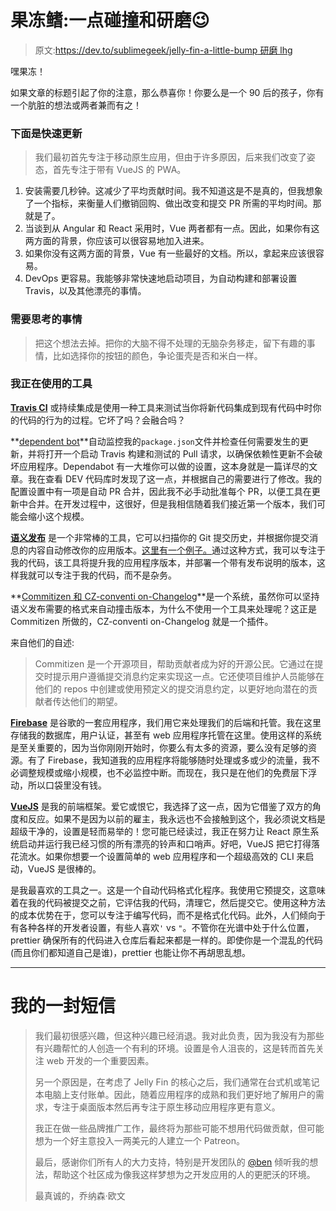 # 果冻鳍:一点碰撞和研磨😉

> 原文:[https://dev.to/sublimegeek/jelly-fin-a-little-bump 研磨 lhg](https://dev.to/sublimegeek/jelly-fin-a-little-bump--grind--lhg)

嘿果冻！

如果文章的标题引起了你的注意，那么恭喜你！你要么是一个 90 后的孩子，你有一个肮脏的想法或两者兼而有之！

### [](#heres-a-quick-update)下面是快速更新

> 我们最初首先专注于移动原生应用，但由于许多原因，后来我们改变了姿态，首先专注于带有 VueJS 的 PWA。

1.  安装需要几秒钟。这减少了平均贡献时间。我不知道这是不是真的，但我想象了一个指标，来衡量人们撤销回购、做出改变和提交 PR 所需的平均时间。那就是了。
2.  当谈到从 Angular 和 React 采用时，Vue 两者都有一点。因此，如果你有这两方面的背景，你应该可以很容易地加入进来。
3.  如果你没有这两方面的背景，Vue 有一些最好的文档。所以，拿起来应该很容易。
4.  DevOps 更容易。我能够非常快速地启动项目，为自动构建和部署设置 Travis，以及其他漂亮的事情。

### [](#something-to-think-about)需要思考的事情

> 把这个想法去掉。把你的大脑不得不处理的无脑杂务移走，留下有趣的事情，比如选择你的按钮的颜色，争论蛋壳是否和米白一样。

### [](#tools-im-using)我正在使用的工具

**[Travis CI](https://travis-ci.com)** 或持续集成是使用一种工具来测试当你将新代码集成到现有代码中时你的代码的行为的过程。它坏了吗？会融合吗？

**[dependent bot](https://dependabot.com)**自动监控我的`package.json`文件并检查任何需要发生的更新，并将打开一个启动 Travis 构建和测试的 Pull 请求，以确保依赖性更新不会破坏应用程序。Dependabot 有一大堆你可以做的设置，这本身就是一篇详尽的文章。我在查看 DEV 代码库时发现了这一点，并根据自己的需要进行了修改。我的配置设置中有一项是自动 PR 合并，因此我不必手动批准每个 PR，以便工具在更新中合并。在开发过程中，这很好，但是我相信随着我们接近第一个版本，我们可能会缩小这个规模。

**[语义发布](https://github.com/semantic-release/semantic-release)** 是一个非常棒的工具，它可以扫描你的 Git 提交历史，并根据你提交消息的内容自动修改你的应用版本。[这里有一个例子。](https://github.com/semantic-release/semantic-release#how-does-it-work)通过这种方式，我可以专注于我的代码，该工具将提升我的应用程序版本，并部署一个带有发布说明的版本，这样我就可以专注于我的代码，而不是杂务。

**[Commitizen 和 CZ-conventi on-Changelog](https://github.com/commitizen/cz-cli)**是一个系统，虽然你可以坚持语义发布需要的格式来自动撞击版本，为什么不使用一个工具来处理呢？这正是 Commitizen 所做的，CZ-conventi on-Changelog 就是一个插件。

来自他们的自述:

> Commitizen 是一个开源项目，帮助贡献者成为好的开源公民。它通过在提交时提示用户遵循提交消息约定来实现这一点。它还使项目维护人员能够在他们的 repos 中创建或使用预定义的提交消息约定，以更好地向潜在的贡献者传达他们的期望。

**[Firebase](https://firebase.io)** 是谷歌的一套应用程序，我们用它来处理我们的后端和托管。我在这里存储我的数据库，用户认证，甚至有 web 应用程序托管在这里。使用这样的系统是至关重要的，因为当你刚刚开始时，你要么有太多的资源，要么没有足够的资源。有了 Firebase，我知道我的应用程序将能够随时处理或多或少的流量，我不必调整规模或缩小规模，也不必监控中断。而现在，我只是在他们的免费层下浮动，所以口袋里没有钱。

**[VueJS](https://vuejs.org)** 是我的前端框架。爱它或恨它，我选择了这一点，因为它借鉴了双方的角度和反应。如果不是因为以前的雇主，我永远也不会接触到这个，我必须说文档是超级干净的，设置是轻而易举的！您可能已经读过，我正在努力让 React 原生系统启动并运行我已经习惯的所有漂亮的铃声和口哨声。好吧，VueJS 把它打得落花流水。如果你想要一个设置简单的 web 应用程序和一个超级高效的 CLI 来启动，VueJS 是很棒的。

是我最喜欢的工具之一。这是一个自动代码格式化程序。我使用它预提交，这意味着在我的代码被提交之前，它评估我的代码，清理它，然后提交它。使用这种方法的成本优势在于，您可以专注于编写代码，而不是格式化代码。此外，人们倾向于有各种各样的开发者设置，有些人喜欢`'` vs `"`。不管你在光谱中处于什么位置，prettier 确保所有的代码进入仓库后看起来都是一样的。即使你是一个混乱的代码(而且你们都知道自己是谁)，prettier 也能让你不再胡思乱想。

* * *

# [](#a-note-from-me)我的一封短信

> 我们最初很感兴趣，但这种兴趣已经消退。我对此负责，因为我没有为那些有兴趣帮忙的人创造一个有利的环境。设置是令人沮丧的，这是转而首先关注 web 开发的一个重要因素。
> 
> 另一个原因是，在考虑了 Jelly Fin 的核心之后，我们通常在台式机或笔记本电脑上支付账单。因此，随着应用程序的成熟和我们更好地了解用户的需求，专注于桌面版本然后再专注于原生移动应用程序更有意义。
> 
> 我正在做一些品牌推广工作，最终将为那些可能不想用代码做贡献，但可能想为一个好主意投入一两美元的人建立一个 Patreon。
> 
> 最后，感谢你们所有人的大力支持，特别是开发团队的 [@ben](https://dev.to/ben) 倾听我的想法，帮助这个社区成为像我这样梦想为之开发应用的人的更肥沃的环境。
> 
> 最真诚的，乔纳森·欧文